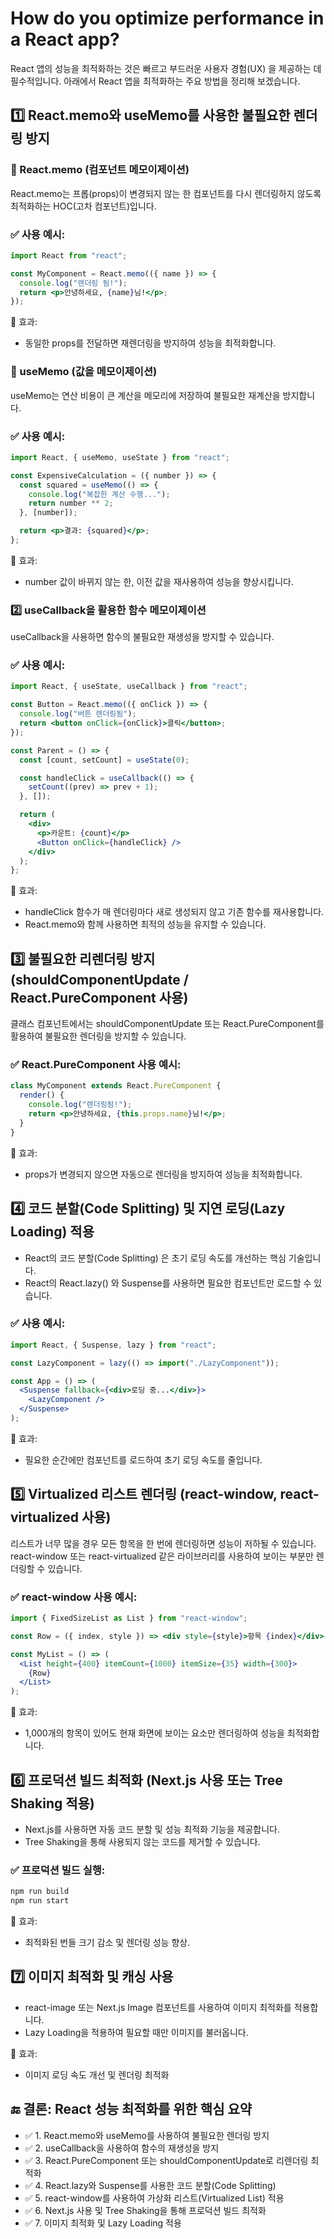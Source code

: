 # How do you optimize performance in a React app?
React 앱의 성능을 최적화하는 것은 빠르고 부드러운 사용자 경험(UX) 을 제공하는 데 필수적입니다.
아래에서 React 앱을 최적화하는 주요 방법을 정리해 보겠습니다.

## 1️⃣ React.memo와 useMemo를 사용한 불필요한 렌더링 방지
### 🔹 React.memo (컴포넌트 메모이제이션)
React.memo는 프롭(props)이 변경되지 않는 한 컴포넌트를 다시 렌더링하지 않도록 최적화하는 HOC(고차 컴포넌트)입니다.

### ✅ 사용 예시:
```jsx
import React from "react";

const MyComponent = React.memo(({ name }) => {
  console.log("렌더링 됨!");
  return <p>안녕하세요, {name}님!</p>;
});
```
📌 효과:
- 동일한 props를 전달하면 재렌더링을 방지하여 성능을 최적화합니다.

### 🔹 useMemo (값을 메모이제이션)
useMemo는 연산 비용이 큰 계산을 메모리에 저장하여 불필요한 재계산을 방지합니다.

### ✅ 사용 예시:
```jsx
import React, { useMemo, useState } from "react";

const ExpensiveCalculation = ({ number }) => {
  const squared = useMemo(() => {
    console.log("복잡한 계산 수행...");
    return number ** 2;
  }, [number]);

  return <p>결과: {squared}</p>;
};
```
📌 효과:
- number 값이 바뀌지 않는 한, 이전 값을 재사용하여 성능을 향상시킵니다.

### 2️⃣ useCallback을 활용한 함수 메모이제이션
useCallback을 사용하면 함수의 불필요한 재생성을 방지할 수 있습니다.

### ✅ 사용 예시:
```jsx
import React, { useState, useCallback } from "react";

const Button = React.memo(({ onClick }) => {
  console.log("버튼 렌더링됨");
  return <button onClick={onClick}>클릭</button>;
});

const Parent = () => {
  const [count, setCount] = useState(0);

  const handleClick = useCallback(() => {
    setCount((prev) => prev + 1);
  }, []);

  return (
    <div>
      <p>카운트: {count}</p>
      <Button onClick={handleClick} />
    </div>
  );
};
```
📌 효과:
- handleClick 함수가 매 렌더링마다 새로 생성되지 않고 기존 함수를 재사용합니다.
- React.memo와 함께 사용하면 최적의 성능을 유지할 수 있습니다.

## 3️⃣ 불필요한 리렌더링 방지 (shouldComponentUpdate / React.PureComponent 사용)
클래스 컴포넌트에서는 shouldComponentUpdate 또는 React.PureComponent를 활용하여
불필요한 렌더링을 방지할 수 있습니다.

### ✅ React.PureComponent 사용 예시:
```jsx
class MyComponent extends React.PureComponent {
  render() {
    console.log("렌더링됨!");
    return <p>안녕하세요, {this.props.name}님!</p>;
  }
}
```
📌 효과:
- props가 변경되지 않으면 자동으로 렌더링을 방지하여 성능을 최적화합니다.

## 4️⃣ 코드 분할(Code Splitting) 및 지연 로딩(Lazy Loading) 적용
- React의 코드 분할(Code Splitting) 은 초기 로딩 속도를 개선하는 핵심 기술입니다.
- React의 React.lazy() 와 Suspense를 사용하면 필요한 컴포넌트만 로드할 수 있습니다.

### ✅ 사용 예시:
```jsx
import React, { Suspense, lazy } from "react";

const LazyComponent = lazy(() => import("./LazyComponent"));

const App = () => (
  <Suspense fallback={<div>로딩 중...</div>}>
    <LazyComponent />
  </Suspense>
);
```
📌 효과:
- 필요한 순간에만 컴포넌트를 로드하여 초기 로딩 속도를 줄입니다.

## 5️⃣ Virtualized 리스트 렌더링 (react-window, react-virtualized 사용)
리스트가 너무 많을 경우 모든 항목을 한 번에 렌더링하면 성능이 저하될 수 있습니다.
react-window 또는 react-virtualized 같은 라이브러리를 사용하여 보이는 부분만 렌더링할 수 있습니다.

### ✅ react-window 사용 예시:
```jsx
import { FixedSizeList as List } from "react-window";

const Row = ({ index, style }) => <div style={style}>항목 {index}</div>;

const MyList = () => (
  <List height={400} itemCount={1000} itemSize={35} width={300}>
    {Row}
  </List>
);
```
📌 효과:
- 1,000개의 항목이 있어도 현재 화면에 보이는 요소만 렌더링하여 성능을 최적화합니다.

## 6️⃣ 프로덕션 빌드 최적화 (Next.js 사용 또는 Tree Shaking 적용)
- Next.js를 사용하면 자동 코드 분할 및 성능 최적화 기능을 제공합니다.
- Tree Shaking을 통해 사용되지 않는 코드를 제거할 수 있습니다.

### ✅ 프로덕션 빌드 실행:
```sh
npm run build
npm run start

```
📌 효과:
- 최적화된 번들 크기 감소 및 렌더링 성능 향상.

## 7️⃣ 이미지 최적화 및 캐싱 사용
- react-image 또는 Next.js Image 컴포넌트를 사용하여 이미지 최적화를 적용합니다.
- Lazy Loading을 적용하여 필요할 때만 이미지를 불러옵니다.

📌 효과:
- 이미지 로딩 속도 개선 및 렌더링 최적화

## 🔚 결론: React 성능 최적화를 위한 핵심 요약
- ✅ 1. React.memo와 useMemo를 사용하여 불필요한 렌더링 방지
- ✅ 2. useCallback을 사용하여 함수의 재생성을 방지
- ✅ 3. React.PureComponent 또는 shouldComponentUpdate로 리렌더링 최적화
- ✅ 4. React.lazy와 Suspense를 사용한 코드 분할(Code Splitting)
- ✅ 5. react-window를 사용하여 가상화 리스트(Virtualized List) 적용
- ✅ 6. Next.js 사용 및 Tree Shaking을 통해 프로덕션 빌드 최적화
- ✅ 7. 이미지 최적화 및 Lazy Loading 적용
